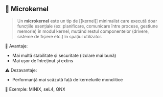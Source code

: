 ## 🧩 Microkernel

> Un **microkernel** este un tip de [[kernel]] minimalist care execută doar funcțiile esențiale (ex: planificare, comunicare între procese, gestiune memorie) în modul kernel, mutând restul componentelor (drivere, sisteme de fișiere etc.) în spațiul utilizator.

🎯 Avantaje:
- Mai multă stabilitate și securitate (izolare mai bună)
- Mai ușor de întreținut și extins

⚠️ Dezavantaje:
- Performanță mai scăzută față de kernelurile monolitice

📌 Exemple: MINIX, seL4, QNX
